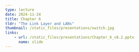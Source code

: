 ```yaml
---
type: lecture
date: 2024-11-24
title: Chapter 6
tldr: "The Link Layer and LANs"
thumbnail: /static_files/presentations/switch.jpg
links:
    - url: /static_files/presentations/Chapter_6_v8.2.pptx
      name: slide
---
```

